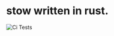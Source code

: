 # stow written in rust.
![Ci Tests](https://github.com/justachillguy57/stowrs/actions/workflows/rust.yml/badge.svg)




